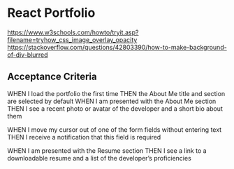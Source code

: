 # React Portfolio

https://www.w3schools.com/howto/tryit.asp?filename=tryhow_css_image_overlay_opacity
https://stackoverflow.com/questions/42803390/how-to-make-background-of-div-blurred

## Acceptance Criteria

<!-- ```md
GIVEN a single-page application portfolio for a web developer
WHEN I load the portfolio
THEN I am presented with a page containing a header, a section for content, and a footer
WHEN I view the header
THEN I am presented with the developer's name and navigation with titles corresponding to different sections of the portfolio
WHEN I view the navigation titles
THEN I am presented with the titles About Me, Portfolio, Contact, and Resume, and the title corresponding to the current section is highlighted
WHEN I click on a navigation title
THEN the browser URL changes and I am presented with the corresponding section below the navigation and that title is highlighted -->
WHEN I load the portfolio the first time
THEN the About Me title and section are selected by default
WHEN I am presented with the About Me section
THEN I see a recent photo or avatar of the developer and a short bio about them
<!-- WHEN I am presented with the Portfolio section 
THEN I see titled images of six of the developer’s applications with links to both the deployed applications and the corresponding GitHub repositories
WHEN I am presented with the Contact section
THEN I see a contact form with fields for a name, an email address, and a message -->
WHEN I move my cursor out of one of the form fields without entering text
THEN I receive a notification that this field is required
<!-- WHEN I enter text into the email address field
THEN I receive a notification if I have entered an invalid email address -->
WHEN I am presented with the Resume section
THEN I see a link to a downloadable resume and a list of the developer’s proficiencies
<!-- WHEN I view the footer
THEN I am presented with text or icon links to the developer’s GitHub and LinkedIn profiles, and their profile on a third platform (Stack Overflow, Twitter) -->
```